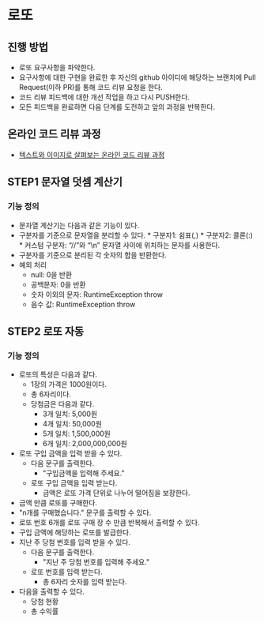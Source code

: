 # 로또
## 진행 방법
* 로또 요구사항을 파악한다.
* 요구사항에 대한 구현을 완료한 후 자신의 github 아이디에 해당하는 브랜치에 Pull Request(이하 PR)를 통해 코드 리뷰 요청을 한다.
* 코드 리뷰 피드백에 대한 개선 작업을 하고 다시 PUSH한다.
* 모든 피드백을 완료하면 다음 단계를 도전하고 앞의 과정을 반복한다.

## 온라인 코드 리뷰 과정
* [텍스트와 이미지로 살펴보는 온라인 코드 리뷰 과정](https://github.com/next-step/nextstep-docs/tree/master/codereview)

## STEP1 문자열 덧셈 계산기
### 기능 정의
* 문자열 계산기는 다음과 같은 기능이 있다.
* 구분자를 기준으로 문자열을 분리할 수 있다.
        * 구분자1: 쉼표(,)
        * 구분자2: 콜론(:)
        * 커스텀 구분자: “//”와 “\n” 문자열 사이에 위치하는 문자를 사용한다.
* 구분자를 기준으로 분리된 각 숫자의 합을 반환한다.
* 예외 처리
    * null: 0을 반환
    * 공백문자: 0을 반환
    * 숫자 이외의 문자: RuntimeException throw
    * 음수 값: RuntimeException throw
    
## STEP2 로또 자동
### 기능 정의
* 로또의 특성은 다음과 같다.
    * 1장의 가격은 1000원이다.
    * 총 6자리이다.
    * 당첨금은 다음과 같다.
        * 3개 일치: 5,000원
        * 4개 일치: 50,000원
        * 5개 일치: 1,500,000원
        * 6개 일치: 2,000,000,000원
* 로또 구입 금액을 입력 받을 수 있다.
    * 다음 문구를 출력한다.
        * "구입금액을 입력해 주세요."
    * 로또 구입 금액을 입력 받는다.
        * 금액은 로또 가격 단위로 나누어 떨어짐을 보장한다.
* 금액 만큼 로또를 구매한다.
* "n개를 구매했습니다." 문구를 출력할 수 있다.
* 로또 번호 6개를 로또 구매 장 수 만큼 반복해서 출력할 수 있다.
* 구입 금액에 해당하는 로또를 발급한다.
* 지난 주 당첨 번호를 입력 받을 수 있다.
    * 다음 문구를 출력한다.
        * "지난 주 당첨 번호를 입력해 주세요."
    * 로또 번호를 입력 받는다.
        * 총 6자리 숫자를 입력 받는다.
* 다음을 출력할 수 있다.
    * 당첨 현황
    * 총 수익률
